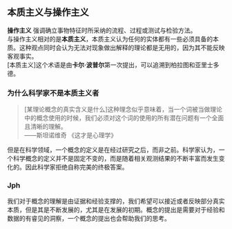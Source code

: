 ## 本质主义与操作主义

**操作主义** 强调确立事物特征时所采纳的流程、过程或测试与检验方法。  
与操作主义相对的是**本质主义**，本质主义认为任何的实体都有一些必须具备的本质。这种观点同时会认为无法对现象做出解释的理论都是无用的，因为其不能反映客观事实。  
[本质主义]这个术语是由**卡尔·波普尔**第一次提出，可以追溯到柏拉图和亚里士多德。


### 为什么科学家不是本质主义者
> [某理论概念的真实含义是什么]这种理念似乎意味着，当一个词被当做理论中的概念使用的时候，我们必须对这个词的使用的所有潜在问题有一个全面且清晰的理解。   
——斯坦诺维奇 《这才是心理学》

但是在科学领域，一个概念的定义是在经过研究之后，而非之前。科学家认为，一个科学概念的定义并不是固定不变的，而是随着相关观测结果的不断丰富而发生变化的。因此科学家拒绝自称完美的终极答案。

### Jph

我们对于概念的理解是由证据和经验支撑的，我们希望可以接近或者反映部分真实本质，但是其是不断发展的，尤其是在发展的初期。概念的提出是需要对于经验和数据的有睿见的洞察，一个概念的提出也会帮助我们的思考。
